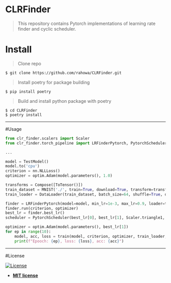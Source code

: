 # CLRFinder
> This repository contains Pytorch implementations of learning rate finder and cyclic scheduler.

# Install 
> Clone repo
```shell
$ git clone https://github.com/rahowa/CLRFinder.git
```
> Install poetry for package building
```
$ pip install poetry
```
> Build and install python package with poetry
```shell
$ cd CLRFinder
$ poetry install
```

---
#Usage 

```python
from clr_finder.scalers import Scaler
from clr_finder.torch_pipeline import LRFinderPytorch, PytorchScheduler

...

model = TestModel()
model.to('cpu')
criterion = nn.NLLLoss()
optimizer = optim.Adam(model.parameters(), 1.0)

transforms = Compose([ToTensor()])
train_dataset = MNIST('./', train=True, download=True, transform=transforms)
train_loader = DataLoader(train_dataset, batch_size=64, shuffle=True, drop_last=True)

finder = LRFinderPytorch(model=model, min_lr=1e-3, max_lr=0.9, loader=train_loader, n_epochs=1)
finder.run(criterion, optimizer)
best_lr = finder.best_lr()
scheduler = PytorchScheduler(best_lr[0], best_lr[1], Scaler.triangle1, len(train_loader), 1.)

optimizer = optim.Adam(model.parameters(), best_lr[1])
for ep in range(10):
    model, acc, loss = train(model, criterion, optimizer, train_loader, 'cpu')
    print(f"Epooch: {ep}, loss: {loss}, acc: {acc}")
```

---
#License

[![License](http://img.shields.io/:license-mit-blue.svg?style=flat-square)](http://badges.mit-license.org)

- **[MIT license](http://opensource.org/licenses/mit-license.php)**
